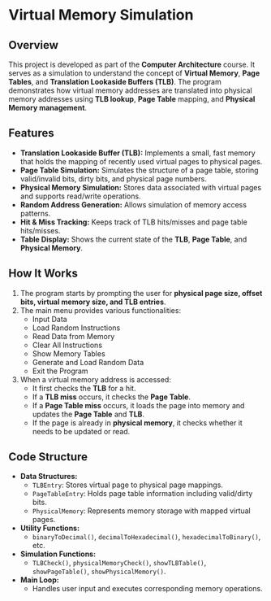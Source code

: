 # Virtual Memory Simulation

## Overview

This project is developed as part of the **Computer Architecture** course. It serves as a simulation to understand the concept of **Virtual Memory**, **Page Tables**, and **Translation Lookaside Buffers (TLB)**. The program demonstrates how virtual memory addresses are translated into physical memory addresses using **TLB lookup**, **Page Table** mapping, and **Physical Memory management**.

## Features

- **Translation Lookaside Buffer (TLB):** Implements a small, fast memory that holds the mapping of recently used virtual pages to physical pages.
- **Page Table Simulation:** Simulates the structure of a page table, storing valid/invalid bits, dirty bits, and physical page numbers.
- **Physical Memory Simulation:** Stores data associated with virtual pages and supports read/write operations.
- **Random Address Generation:** Allows simulation of memory access patterns.
- **Hit & Miss Tracking:** Keeps track of TLB hits/misses and page table hits/misses.
- **Table Display:** Shows the current state of the **TLB**, **Page Table**, and **Physical Memory**.

## How It Works

1. The program starts by prompting the user for **physical page size, offset bits, virtual memory size, and TLB entries**.
2. The main menu provides various functionalities:
   - Input Data
   - Load Random Instructions
   - Read Data from Memory
   - Clear All Instructions
   - Show Memory Tables
   - Generate and Load Random Data
   - Exit the Program
3. When a virtual memory address is accessed:
   - It first checks the **TLB** for a hit.
   - If a **TLB miss** occurs, it checks the **Page Table**.
   - If a **Page Table miss** occurs, it loads the page into memory and updates the **Page Table** and **TLB**.
   - If the page is already in **physical memory**, it checks whether it needs to be updated or read.

## Code Structure

- **Data Structures:**
  - `TLBEntry`: Stores virtual page to physical page mappings.
  - `PageTableEntry`: Holds page table information including valid/dirty bits.
  - `PhysicalMemory`: Represents memory storage with mapped virtual pages.
- **Utility Functions:**
  - `binaryToDecimal()`, `decimalToHexadecimal()`, `hexadecimalToBinary()`, etc.
- **Simulation Functions:**
  - `TLBCheck()`, `physicalMemoryCheck()`, `showTLBTable()`, `showPageTable()`, `showPhysicalMemory()`.
- **Main Loop:**
  - Handles user input and executes corresponding memory operations.
